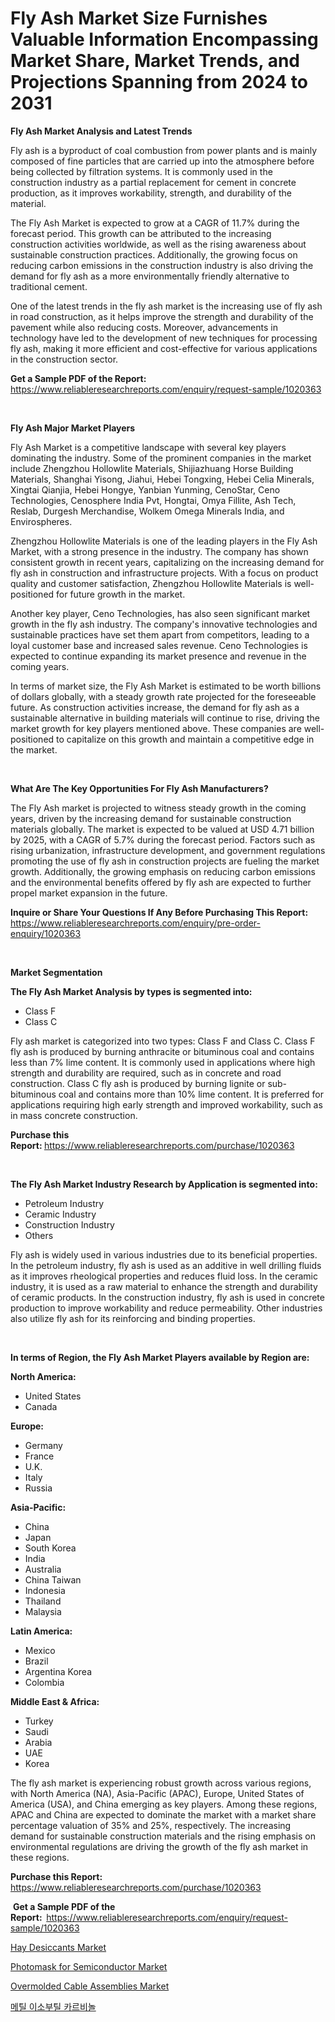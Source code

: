 <p><h1>Fly Ash Market Size Furnishes Valuable Information Encompassing Market Share, Market Trends, and Projections Spanning from 2024 to 2031</h1></p><p><strong>Fly Ash Market Analysis and Latest Trends</strong></p>
<p><p>Fly ash is a byproduct of coal combustion from power plants and is mainly composed of fine particles that are carried up into the atmosphere before being collected by filtration systems. It is commonly used in the construction industry as a partial replacement for cement in concrete production, as it improves workability, strength, and durability of the material.</p><p>The Fly Ash Market is expected to grow at a CAGR of 11.7% during the forecast period. This growth can be attributed to the increasing construction activities worldwide, as well as the rising awareness about sustainable construction practices. Additionally, the growing focus on reducing carbon emissions in the construction industry is also driving the demand for fly ash as a more environmentally friendly alternative to traditional cement.</p><p>One of the latest trends in the fly ash market is the increasing use of fly ash in road construction, as it helps improve the strength and durability of the pavement while also reducing costs. Moreover, advancements in technology have led to the development of new techniques for processing fly ash, making it more efficient and cost-effective for various applications in the construction sector.</p></p>
<p><strong>Get a Sample PDF of the Report:&nbsp;</strong> <a href="https://www.reliableresearchreports.com/enquiry/request-sample/1020363">https://www.reliableresearchreports.com/enquiry/request-sample/1020363</a></p>
<p>&nbsp;</p>
<p><strong>Fly Ash Major Market Players</strong></p>
<p><p>Fly Ash Market is a competitive landscape with several key players dominating the industry. Some of the prominent companies in the market include Zhengzhou Hollowlite Materials, Shijiazhuang Horse Building Materials, Shanghai Yisong, Jiahui, Hebei Tongxing, Hebei Celia Minerals, Xingtai Qianjia, Hebei Hongye, Yanbian Yunming, CenoStar, Ceno Technologies, Cenosphere India Pvt, Hongtai, Omya Fillite, Ash Tech, Reslab, Durgesh Merchandise, Wolkem Omega Minerals India, and Envirospheres.</p><p>Zhengzhou Hollowlite Materials is one of the leading players in the Fly Ash Market, with a strong presence in the industry. The company has shown consistent growth in recent years, capitalizing on the increasing demand for fly ash in construction and infrastructure projects. With a focus on product quality and customer satisfaction, Zhengzhou Hollowlite Materials is well-positioned for future growth in the market.</p><p>Another key player, Ceno Technologies, has also seen significant market growth in the fly ash industry. The company's innovative technologies and sustainable practices have set them apart from competitors, leading to a loyal customer base and increased sales revenue. Ceno Technologies is expected to continue expanding its market presence and revenue in the coming years.</p><p>In terms of market size, the Fly Ash Market is estimated to be worth billions of dollars globally, with a steady growth rate projected for the foreseeable future. As construction activities increase, the demand for fly ash as a sustainable alternative in building materials will continue to rise, driving the market growth for key players mentioned above. These companies are well-positioned to capitalize on this growth and maintain a competitive edge in the market.</p></p>
<p>&nbsp;</p>
<p><strong>What Are The Key Opportunities For Fly Ash Manufacturers?</strong></p>
<p><p>The Fly Ash market is projected to witness steady growth in the coming years, driven by the increasing demand for sustainable construction materials globally. The market is expected to be valued at USD 4.71 billion by 2025, with a CAGR of 5.7% during the forecast period. Factors such as rising urbanization, infrastructure development, and government regulations promoting the use of fly ash in construction projects are fueling the market growth. Additionally, the growing emphasis on reducing carbon emissions and the environmental benefits offered by fly ash are expected to further propel market expansion in the future.</p></p>
<p><strong>Inquire or Share Your Questions If Any Before Purchasing This Report:</strong> <a href="https://www.reliableresearchreports.com/enquiry/pre-order-enquiry/1020363">https://www.reliableresearchreports.com/enquiry/pre-order-enquiry/1020363</a></p>
<p>&nbsp;</p>
<p><strong>Market Segmentation</strong></p>
<p><strong>The Fly Ash Market Analysis by types is segmented into:</strong></p>
<p><ul><li>Class F</li><li>Class C</li></ul></p>
<p><p>Fly ash market is categorized into two types: Class F and Class C. Class F fly ash is produced by burning anthracite or bituminous coal and contains less than 7% lime content. It is commonly used in applications where high strength and durability are required, such as in concrete and road construction. Class C fly ash is produced by burning lignite or sub-bituminous coal and contains more than 10% lime content. It is preferred for applications requiring high early strength and improved workability, such as in mass concrete construction.</p></p>
<p><strong>Purchase this Report:&nbsp;</strong><a href="https://www.reliableresearchreports.com/purchase/1020363">https://www.reliableresearchreports.com/purchase/1020363</a></p>
<p>&nbsp;</p>
<p><strong>The Fly Ash Market Industry Research by Application is segmented into:</strong></p>
<p><ul><li>Petroleum Industry</li><li>Ceramic Industry</li><li>Construction Industry</li><li>Others</li></ul></p>
<p><p>Fly ash is widely used in various industries due to its beneficial properties. In the petroleum industry, fly ash is used as an additive in well drilling fluids as it improves rheological properties and reduces fluid loss. In the ceramic industry, it is used as a raw material to enhance the strength and durability of ceramic products. In the construction industry, fly ash is used in concrete production to improve workability and reduce permeability. Other industries also utilize fly ash for its reinforcing and binding properties.</p></p>
<p>&nbsp;</p>
<p><strong>In terms of Region, the Fly Ash Market Players available by Region are:</strong></p>
<p>
    <p> <strong> North America: </strong>
        <ul>
            <li>United States</li>
            <li>Canada</li>
        </ul>
        </p> 
    <p> <strong> Europe: </strong>
        <ul>
            <li>Germany</li>
            <li>France</li>
            <li>U.K.</li>
            <li>Italy</li>
            <li>Russia</li>
        </ul>
        </p> 
    <p> <strong> Asia-Pacific: </strong>
        <ul>
            <li>China</li>
            <li>Japan</li>
            <li>South Korea</li>
            <li>India</li>
            <li>Australia</li>
            <li>China Taiwan</li>
            <li>Indonesia</li>
            <li>Thailand</li>
            <li>Malaysia</li>
        </ul>
        </p> 
    <p> <strong> Latin America: </strong>
        <ul>
            <li>Mexico</li>
            <li>Brazil</li>
            <li>Argentina Korea</li>
            <li>Colombia</li>
        </ul>
        </p> 
    <p> <strong> Middle East & Africa: </strong>
        <ul>
            <li>Turkey</li>
            <li>Saudi</li>
            <li>Arabia</li>
            <li>UAE</li>
            <li>Korea</li>
        </ul>
    </p>
    </p>
<p><p>The fly ash market is experiencing robust growth across various regions, with North America (NA), Asia-Pacific (APAC), Europe, United States of America (USA), and China emerging as key players. Among these regions, APAC and China are expected to dominate the market with a market share percentage valuation of 35% and 25%, respectively. The increasing demand for sustainable construction materials and the rising emphasis on environmental regulations are driving the growth of the fly ash market in these regions.</p></p>
<p><strong>Purchase this Report: </strong><a href="https://www.reliableresearchreports.com/purchase/1020363">https://www.reliableresearchreports.com/purchase/1020363</a></p>
<p>&nbsp;<strong>Get a Sample PDF of the Report:&nbsp;&nbsp;</strong><a href="https://www.reliableresearchreports.com/enquiry/request-sample/1020363">https://www.reliableresearchreports.com/enquiry/request-sample/1020363</a></p>
<p><strong></strong></p>
<p><p><a href="https://natural-crush-b99.notion.site/Hay-Desiccants-Market-Size-Growth-Outlook-from-2024-to-2031-projecting-at-Market-s-Trends-Analysis-494a5c11120e414caaeadccff30ee5d7">Hay Desiccants Market</a></p><p><a href="https://view.publitas.com/reportprime-1/photomask-for-semiconductor-market-insights-market-players-and-forecast-till-2031/">Photomask for Semiconductor Market</a></p><p><a href="https://gamy-alyssum-396.notion.site/Overmolded-Cable-Assemblies-Market-Size-Reflecting-a-Forecast-Till-2031-Market-By-Type-By-Applicat-37333240bd324ddc91052a04b6974dfc">Overmolded Cable Assemblies Market</a></p><p><a href="https://medium.com/@midge5687567/%EB%A9%94%ED%8B%B8-%EC%9D%B4%EC%86%8C%EB%B6%80%ED%8B%B8-%EC%B9%B4%EB%A5%B4%EB%B9%84%EB%86%80-%EC%8B%9C%EC%9E%A5-%EB%B3%B4%EA%B3%A0%EC%84%9C%EB%8A%94-%EC%9D%B4-%EC%8B%9C%EC%9E%A5%EC%9D%98-%EC%B5%9C%EC%8B%A0-%ED%8A%B8%EB%A0%8C%EB%93%9C%EC%99%80-%EC%84%B1%EC%9E%A5-%EA%B8%B0%ED%9A%8C%EB%A5%BC-%EB%B0%9D%ED%98%80%EC%A4%8D%EB%8B%88%EB%8B%A4-35a2fef4707e">메틸 이소부틸 카르비놀</a></p></p>
